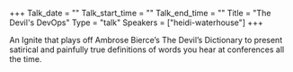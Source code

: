 +++
Talk_date = ""
Talk_start_time = ""
Talk_end_time = ""
Title = "The Devil's DevOps"
Type = "talk"
Speakers = ["heidi-waterhouse"]
+++

An Ignite that plays off Ambrose Bierce’s The Devil’s Dictionary to present
satirical and painfully true definitions of words you hear at conferences all
the time.
